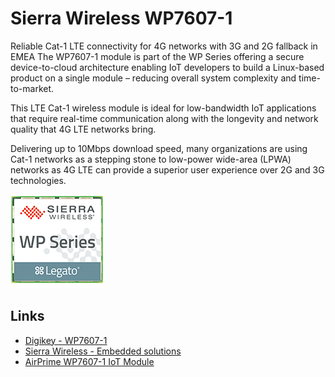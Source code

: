 # Sierra Wireless WP7607-1

Reliable Cat-1 LTE connectivity for 4G networks with 3G and 2G fallback in EMEA
The WP7607-1 module is part of the WP Series offering a secure device-to-cloud architecture enabling IoT developers to build a Linux-based product on a single module – reducing overall system complexity and time-to-market.

This LTE Cat-1 wireless module is ideal for low-bandwidth IoT applications that require real-time communication along with the longevity and network quality that 4G LTE networks bring.

Delivering up to 10Mbps download speed, many organizations are using Cat-1 networks as a stepping stone to low-power wide-area (LPWA) networks as 4G LTE can provide a superior user experience over 2G and 3G technologies.

![WP Series](./images/WP&#32;Series&#32;150x150.png)

## Links

- [Digikey - WP7607-1](https://www.digikey.no/product-detail/en/sierra-wireless/WP7607-1-G_1104193/1645-1110-1-ND/10136448)
- [Sierra Wireless - Embedded solutions](https://www.sierrawireless.com/products-and-solutions/embedded-solutions/iot-modules/)
- [AirPrime WP7607-1 IoT Module](https://www.sierrawireless.com/products-and-solutions/embedded-solutions/products/wp7607-1/)
